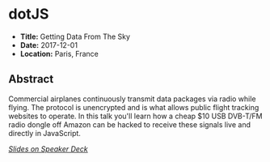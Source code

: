 # dotJS

- **Title:** Getting Data From The Sky
- **Date:** 2017-12-01
- **Location:** Paris, France

## Abstract

Commercial airplanes continuously transmit data packages via radio while
flying. The protocol is unencrypted and is what allows public flight
tracking websites to operate. In this talk you'll learn how a cheap $10
USB DVB-T/FM radio dongle off Amazon can be hacked to receive these
signals live and directly in JavaScript.

_[Slides on Speaker
Deck](https://speakerdeck.com/wa7son/dotjs-2017-getting-data-from-the-sky)_
